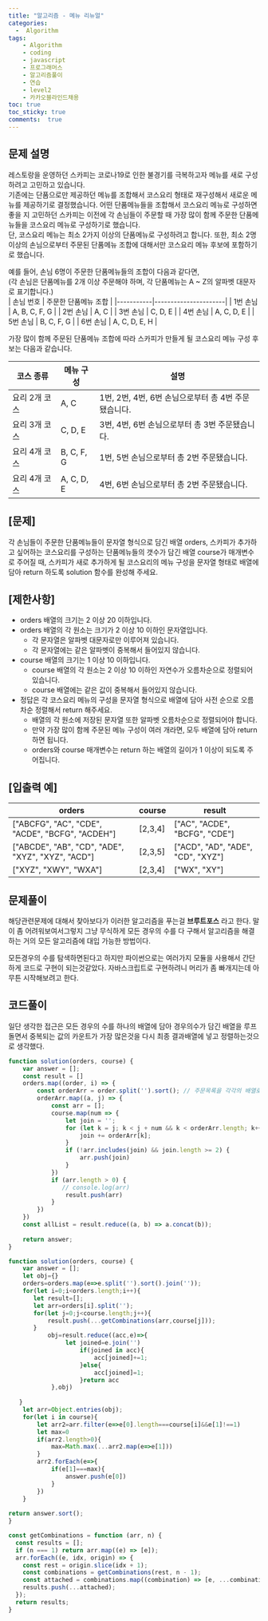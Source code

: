 ```yaml
---
title: "알고리즘 - 메뉴 리뉴얼"
categories: 
  -  Algorithm
tags: 
    - Algorithm
    - coding
    - javascript
    - 프로그래머스
    - 알고리즘풀이
    - 연습
    - level2
    - 카카오블라인드채용
toc: true
toc_sticky: true
comments:  true
---
```


## 문제 설명
레스토랑을 운영하던 스카피는 코로나19로 인한 불경기를 극복하고자 메뉴를 새로 구성하려고 고민하고 있습니다.  
기존에는 단품으로만 제공하던 메뉴를 조합해서 코스요리 형태로 재구성해서 새로운 메뉴를 제공하기로 결정했습니다. 어떤 단품메뉴들을 조합해서 코스요리 메뉴로 구성하면 좋을 지 고민하던 스카피는 이전에 각 손님들이 주문할 때 가장 많이 함께 주문한 단품메뉴들을 코스요리 메뉴로 구성하기로 했습니다.  
단, 코스요리 메뉴는 최소 2가지 이상의 단품메뉴로 구성하려고 합니다. 또한, 최소 2명 이상의 손님으로부터 주문된 단품메뉴 조합에 대해서만 코스요리 메뉴 후보에 포함하기로 했습니다.  
  

예를 들어, 손님 6명이 주문한 단품메뉴들의 조합이 다음과 같다면,  
(각 손님은 단품메뉴를 2개 이상 주문해야 하며, 각 단품메뉴는 A ~ Z의 알파벳 대문자로 표기합니다.)  
| 손님 번호 | 주문한 단품메뉴 조합 |
|-----------|----------------------|
| 1번 손님  | A, B, C, F, G        |
| 2번 손님  | A, C                 |
| 3번 손님  | C, D, E              |
| 4번 손님  | A, C, D, E           |
| 5번 손님  | B, C, F, G           |
| 6번 손님  | A, C, D, E, H        |

  
가장 많이 함께 주문된 단품메뉴 조합에 따라 스카피가 만들게 될 코스요리 메뉴 구성 후보는 다음과 같습니다.  

| 코스 종류     | 메뉴 구성  | 설명                                                 |
|---------------|------------|------------------------------------------------------|
| 요리 2개 코스 | A, C       | 1번, 2번, 4번, 6번 손님으로부터 총 4번 주문됐습니다. |
| 요리 3개 코스 | C, D, E    | 3번, 4번, 6번 손님으로부터 총 3번 주문됐습니다.      |
| 요리 4개 코스 | B, C, F, G | 1번, 5번 손님으로부터 총 2번 주문됐습니다.           |
| 요리 4개 코스 | A, C, D, E | 4번, 6번 손님으로부터 총 2번 주문됐습니다.           | 
  

## [문제]
각 손님들이 주문한 단품메뉴들이 문자열 형식으로 담긴 배열 orders, 스카피가 추가하고 싶어하는 코스요리를 구성하는 단품메뉴들의 갯수가 담긴 배열 course가 매개변수로 주어질 때, 스카피가 새로 추가하게 될 코스요리의 메뉴 구성을 문자열 형태로 배열에 담아 return 하도록 solution 함수를 완성해 주세요.
  
## [제한사항]  
- orders 배열의 크기는 2 이상 20 이하입니다.  
- orders 배열의 각 원소는 크기가 2 이상 10 이하인 문자열입니다.  
    - 각 문자열은 알파벳 대문자로만 이루어져 있습니다.  
    - 각 문자열에는 같은 알파벳이 중복해서 들어있지 않습니다.  
- course 배열의 크기는 1 이상 10 이하입니다.  
    - course 배열의 각 원소는 2 이상 10 이하인 자연수가 오름차순으로 정렬되어 있습니다.  
    - course 배열에는 같은 값이 중복해서 들어있지 않습니다.  
- 정답은 각 코스요리 메뉴의 구성을 문자열 형식으로 배열에 담아 사전 순으로 오름차순 정렬해서 return 해주세요.  
    - 배열의 각 원소에 저장된 문자열 또한 알파벳 오름차순으로 정렬되어야 합니다.  
    - 만약 가장 많이 함께 주문된 메뉴 구성이 여러 개라면, 모두 배열에 담아 return 하면 됩니다.  
    - orders와 course 매개변수는 return 하는 배열의 길이가 1 이상이 되도록 주어집니다.  

##  [입출력 예]
| orders                                            | course  | result                            |
|---------------------------------------------------|---------|-----------------------------------|
| ["ABCFG", "AC", "CDE", "ACDE", "BCFG", "ACDEH"]   | [2,3,4] | ["AC", "ACDE", "BCFG", "CDE"]     |
| ["ABCDE", "AB", "CD", "ADE", "XYZ", "XYZ", "ACD"] | [2,3,5] | ["ACD", "AD", "ADE", "CD", "XYZ"] |
| ["XYZ", "XWY", "WXA"]                             | [2,3,4] | ["WX", "XY"]                      |

## 문제풀이
해당관련문제에 대해서 찾아보다가 이러한 알고리즘을 푸는걸 **브루트포스** 라고 한다. 말이 좀 어려워보여서그렇지 그냥 무식하게 모든 경우의 수를 다 구해서 알고리즘을 해결하는 거의 모든 알고리즘에 대입 가능한 방법이다.
  
모든경우의 수를 탐색하면된다고 하지만 파이썬으로는 여러가지 모듈을 사용해서 간단하게 코드로 구현이 되는것같았다. 자바스크립트로 구현하려니 머리가 좀 빠개지는데 아무튼 시작해보려고 한다.

## 코드풀이
일단 생각한 접근은 모든 경우의 수를 하나의 배열에 담아 경우의수가 담긴 배열을 루프돌면서 중복되는 값의 카운트가 가장 많은것을 다시 최종 결과배열에 넣고 정렬하는것으로 생각했다.

```javascript
function solution(orders, course) {
    var answer = [];
    const result = []
    orders.map((order, i) => {
        const orderArr = order.split('').sort(); // 주문목록을 각각의 배열로 나누고 정렬한다.
        orderArr.map((a, j) => {
            const arr = [];
            course.map(num => {
                let join = '';
                for (let k = j; k < j + num && k < orderArr.length; k++) {
                    join += orderArr[k];
                }
                if (!arr.includes(join) && join.length >= 2) {
                    arr.push(join)
                }
            })  
            if (arr.length > 0) {
               // console.log(arr)
                result.push(arr)
            }
        })
    })
    const allList = result.reduce((a, b) => a.concat(b));
   
    return answer;
}
```

```javascript
function solution(orders, course) {
    var answer = [];
    let obj={}
    orders=orders.map(e=>e.split('').sort().join(''));
    for(let i=0;i<orders.length;i++){
       let result=[];
       let arr=orders[i].split('');
       for(let j=0;j<course.length;j++){
           result.push(...getCombinations(arr,course[j]));
       }
           obj=result.reduce((acc,e)=>{
                let joined=e.join('')
                    if(joined in acc){
                        acc[joined]+=1;
                    }else{
                        acc[joined]=1;
                    }return acc
            },obj)
      
   }
    let arr=Object.entries(obj);
    for(let i in course){
        let arr2=arr.filter(e=>e[0].length===course[i]&&e[1]!==1)
        let max=0
        if(arr2.length>0){
            max=Math.max(...arr2.map(e=>e[1]))
        }
        arr2.forEach(e=>{
            if(e[1]===max){
                answer.push(e[0])
            }
        })
    }
   
return answer.sort();
}

const getCombinations = function (arr, n) {
  const results = [];
  if (n === 1) return arr.map((e) => [e]); 
  arr.forEach((e, idx, origin) => {
    const rest = origin.slice(idx + 1); 
    const combinations = getCombinations(rest, n - 1); 
    const attached = combinations.map((combination) => [e, ...combination]); 
    results.push(...attached);
  });
  return results; 
}
```
